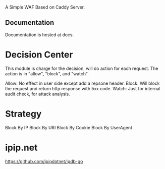 A Simple WAF Based on Caddy Server.


## Documentation

Documentation is hosted at docs.

# Decision Center
This module is charge for the decision, will do action for each request.
The action is in "allow", "block", and "watch".

Allow: No effect in user side except add a repsone header.
Block: Will block the request and return http response with 5xx code.
Watch: Just for internal audit check,  for attack analysis.


# Strategy

Block By IP
Block By URI
Block By Cookie
Block By UserAgent


# ipip.net
https://github.com/ipipdotnet/ipdb-go
